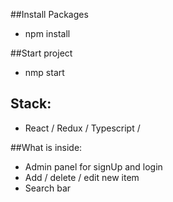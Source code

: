 ##Install Packages
- npm install

##Start project 
- nmp start
 
## Stack:
- React / Redux / Typescript / 

##What is inside:
- Admin panel for signUp and login
- Add / delete / edit new item
- Search bar

